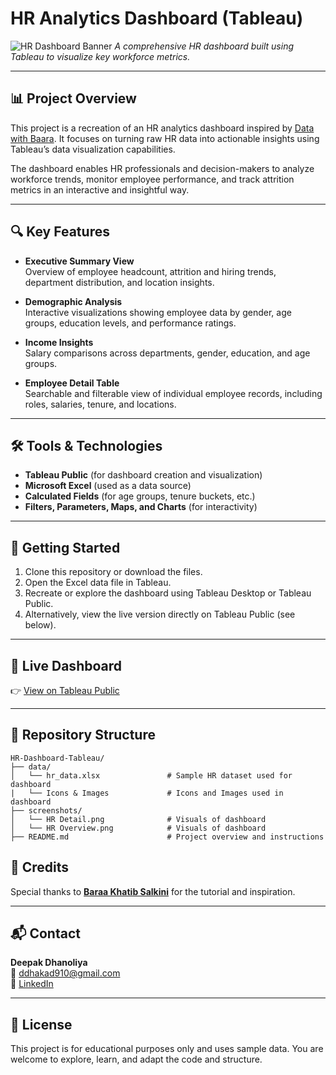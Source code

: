 # HR Analytics Dashboard (Tableau)

![HR Dashboard Banner](https://github.com/user-attachments/assets/a5bccd42-f1d6-4fc8-9648-2e8614890bce) 
*A comprehensive HR dashboard built using Tableau to visualize key workforce metrics.*

---

## 📊 Project Overview

This project is a recreation of an HR analytics dashboard inspired by [Data with Baara](https://www.youtube.com/@datawithbaara). It focuses on turning raw HR data into actionable insights using Tableau’s data visualization capabilities.

The dashboard enables HR professionals and decision-makers to analyze workforce trends, monitor employee performance, and track attrition metrics in an interactive and insightful way.

---

## 🔍 Key Features

- **Executive Summary View**  
  Overview of employee headcount, attrition and hiring trends, department distribution, and location insights.

- **Demographic Analysis**  
  Interactive visualizations showing employee data by gender, age groups, education levels, and performance ratings.

- **Income Insights**  
  Salary comparisons across departments, gender, education, and age groups.

- **Employee Detail Table**  
  Searchable and filterable view of individual employee records, including roles, salaries, tenure, and locations.

---

## 🛠️ Tools & Technologies

- **Tableau Public** (for dashboard creation and visualization)
- **Microsoft Excel** (used as a data source)
- **Calculated Fields** (for age groups, tenure buckets, etc.)
- **Filters, Parameters, Maps, and Charts** (for interactivity)

---

## 🚀 Getting Started

1. Clone this repository or download the files.
2. Open the Excel data file in Tableau.
3. Recreate or explore the dashboard using Tableau Desktop or Tableau Public.
4. Alternatively, view the live version directly on Tableau Public (see below).

---

## 🔗 Live Dashboard

👉 [View on Tableau Public](https://public.tableau.com/app/profile/deepak.dhanoliya/viz/HRDashboard_17429822855500/HRSummary)

---

## 📁 Repository Structure

```
HR-Dashboard-Tableau/
├── data/
│   └── hr_data.xlsx               # Sample HR dataset used for dashboard
|   └── Icons & Images             # Icons and Images used in dashboard   
├── screenshots/
│   └── HR Detail.png              # Visuals of dashboard
│   └── HR Overview.png            # Visuals of dashboard
├── README.md                      # Project overview and instructions

```

## 🙏 Credits

Special thanks to **[Baraa Khatib Salkini](https://www.linkedin.com/in/baraa-khatib-salkini/)** for the tutorial and inspiration.

---

## 📬 Contact

**Deepak Dhanoliya**  
📧 ddhakad910@gmail.com  
🔗 [LinkedIn](https://www.linkedin.com/in/deepakdhanoliya/)

---

## 📌 License

This project is for educational purposes only and uses sample data. You are welcome to explore, learn, and adapt the code and structure.

